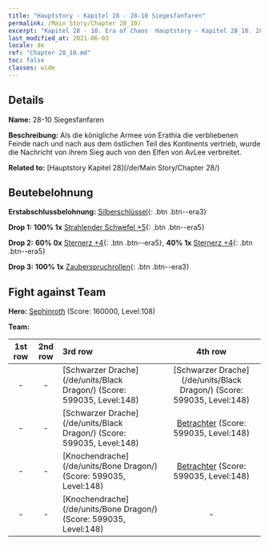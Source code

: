 ```yaml
---
title: "Hauptstory - Kapitel 28 - 28-10 Siegesfanfaren"
permalink: /Main Story/Chapter 28_10/
excerpt: "Kapitel 28 - 10. Era of Chaos  Hauptstory - Kapitel 28_10. 28-10 Siegesfanfaren"
last_modified_at: 2021-06-03
locale: de
ref: "Chapter 28_10.md"
toc: false
classes: wide
---
```


## Details

 **Name:** 28-10 Siegesfanfaren

 **Beschreibung:** Als die königliche Armee von Erathia die verbliebenen Feinde nach und nach aus dem östlichen Teil des Kontinents vertrieb, wurde die Nachricht von ihrem Sieg auch von den Elfen von AvLee verbreitet.

 **Related to:** [Hauptstory Kapitel 28](/de/Main Story/Chapter 28/)

## Beutebelohnung

 **Erstabschlussbelohnung:** [Silberschlüssel](/ItemsDE/con_693/){: .btn .btn--era3}

 **Drop 1:** **100% 1x** [Strahlender Schwefel +5](/ItemsDE/mat_99/){: .btn .btn--era5}

 **Drop 2:** **60% 0x** [Sternerz +4](/ItemsDE/mat_89/){: .btn .btn--era5}, **40% 1x** [Sternerz +4](/ItemsDE/mat_89/){: .btn .btn--era5}

 **Drop 3:** **100% 1x** [Zauberspruchrollen](/ItemsDE/con_694/){: .btn .btn--era3}


## Fight against Team
 **Hero:** [Sephinroth](/de/heroes/Sephinroth/) (Score: 160000, Level:108)

 **Team:**


  | 1st row | 2nd row | 3rd row | 4th row |
  |:----:|:----:|:----|:----:|
  | - | - | [Schwarzer Drache](/de/units/Black Dragon/) (Score: 599035, Level:148)  | [Schwarzer Drache](/de/units/Black Dragon/) (Score: 599035, Level:148)  |
  | - | - | [Schwarzer Drache](/de/units/Black Dragon/) (Score: 599035, Level:148)  | [Betrachter](/de/units/Beholder/) (Score: 599035, Level:148)  |
  | - | - | [Knochendrache](/de/units/Bone Dragon/) (Score: 599035, Level:148)  | [Betrachter](/de/units/Beholder/) (Score: 599035, Level:148)  |
  | - | - | [Knochendrache](/de/units/Bone Dragon/) (Score: 599035, Level:148)  | - |


